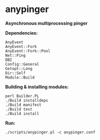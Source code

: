 # anypinger
**Asynchronous multiprocessing pinger**


**Dependencies:**
```
AnyEvent
AnyEvent::Fork
AnyEvent::Fork::Pool
Net::Ping
DBI
Config::General
Getopt::Long
Dir::Self
Module::Build
```

**Building & installing modules:**
```
perl Builder.PL
./Build installdeps
./Build manifest
./Build test
./Build install
```

**Run:**
```
./scripts/anypinger.pl -c anypinger.conf
```
